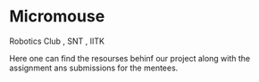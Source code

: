 # Micromouse
Robotics Club , SNT ,  IITK 

Here one can find the resourses behinf our project along with the assignment ans submissions for the mentees.

